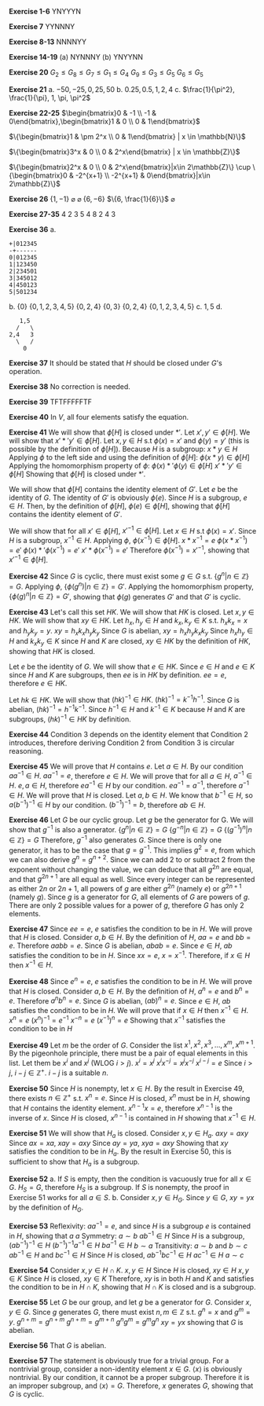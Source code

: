**Exercise 1-6**
YNYYYN

**Exercise 7**
YYNNNY

**Exercise 8-13**
NNNNYY

**Exercise 14-19**
(a) NYNNNY
(b) YNYYNN

**Exercise 20**
$G_2 \leq G_8 \leq G_7 \leq G_1 \leq G_4$
$G_9 \leq G_3 \leq G_5$
$G_6 \leq G_5$

**Exercise 21**
a.
	$-50, -25, 0, 25, 50$
b.
	$0.25, 0.5, 1, 2, 4$
c.
	$\frac{1}{\pi^2}, \frac{1}{\pi}, 1, \pi, \pi^2$

**Exercise 22-25**
$\begin{bmatrix}0 & -1 \\ -1 & 0\end{bmatrix},\begin{bmatrix}1 & 0 \\ 0 & 1\end{bmatrix}$

$\{\begin{bmatrix}1 & \pm 2^x \\ 0 & 1\end{bmatrix} | x \in \mathbb{N}\}$

$\{\begin{bmatrix}3^x & 0 \\ 0 & 2^x\end{bmatrix} | x \in \mathbb{Z}\}$

$\{\begin{bmatrix}2^x & 0 \\ 0 & 2^x\end{bmatrix}|x\in 2\mathbb{Z}\} \cup \{\begin{bmatrix}0 & -2^{x+1} \\ -2^{x+1} & 0\end{bmatrix}|x\in 2\mathbb{Z}\}$

**Exercise 26**
$\{1, -1\}$
$\varnothing$
$\varnothing$
$\{6, -6\}$
$\{6, \frac{1}{6}\}$
$\varnothing$

**Exercise 27-35**
4
2
3
5
4
8
2
4
3

**Exercise 36**
a.
```
+|012345
-+------
0|012345
1|123450
2|234501
3|345012
4|450123
5|501234
```
b.
	$\{0\}$
	$\{0, 1, 2, 3, 4, 5\}$
	$\{0, 2, 4\}$
	$\{0, 3\}$
	$\{0, 2, 4\}$
	$\{0, 1, 2, 3, 4, 5\}$
c.
	$1, 5$
d.
```
   1,5
  /   \
2,4   3
  \   /
    0
```

**Exercise 37**
It should be stated that $H$ should be closed under $G$'s operation.

**Exercise 38**
No correction is needed.

**Exercise 39**
TFTFFFFFTF

**Exercise 40**
In $V$, all four elements satisfy the equation.

**Exercise 41**
We will show that $\phi[H]$ is closed under $*'$. Let $x', y'\in \phi[H]$. We will show that $x'*'y'\in \phi[H]$.
Let $x, y\in H$ s.t $\phi(x)=x'$ and $\phi(y) = y'$ (this is possible by the definition of $\phi[H]$).
Because $H$ is a subgroup:
$x*y\in H$
Applying $\phi$ to the left side and using the definition of $\phi[H]$:
$\phi(x*y)\in \phi[H]$
Applying the homomorphism property of $\phi$:
$\phi(x)*'\phi(y)\in \phi[H]$
$x'*'y'\in \phi[H]$
Showing that $\phi[H]$ is closed under $*'$.

We will show that $\phi[H]$ contains the identity element of $G'$. Let $e$ be the identity of $G$. The identity of $G'$ is obviously $\phi(e)$. Since $H$ is a subgroup, $e\in H$. Then, by the definition of $\phi[H]$, $\phi(e) \in \phi[H]$, showing that $\phi[H]$ contains the identity element of $G'$.

We will show that for all $x'\in \phi[H]$, $x'^{-1}\in \phi[H]$. Let $x\in H$ s.t $\phi(x) = x'$. Since $H$ is a subgroup, $x^{-1}\in H$. Applying $\phi$, $\phi(x^{-1})\in \phi[H]$.
$x*x^{-1}=e$
$\phi(x*x^{-1})=e'$
$\phi(x)*'\phi(x^{-1})=e'$
$x'*\phi(x^{-1})=e'$
Therefore $\phi(x^{-1}) = x'^{-1}$, showing that $x'^{-1}\in \phi[H]$.

**Exercise 42**
Since $G$ is cyclic, there must exist some $g\in G$ s.t. $\{g^n|n\in \mathbb{Z}\} = G$. Applying $\phi$, $\{\phi(g^n)|n\in \mathbb{Z}\}=G'$. Applying the homomorphism property, $\{\phi(g)^n|n\in \mathbb{Z}\}=G'$, showing that $\phi(g)$ generates $G'$ and that $G'$ is cyclic.

**Exercise 43**
Let's call this set $HK$. We will show that $HK$ is closed. Let $x, y\in HK$. We will show that $xy\in HK$. Let $h_x,h_y\in H$ and $k_x,k_y\in K$ s.t. $h_xk_x=x$ and $h_yk_y=y$.
$xy=h_xk_xh_yk_y$
Since $G$ is abelian,
$xy=h_xh_yk_xk_y$
Since $h_xh_y \in H$ and $k_xk_y\in K$ since $H$ and $K$ are closed, $xy\in HK$ by the definition of $HK$, showing that $HK$ is closed.

Let $e$ be the identity of $G$. We will show that $e\in HK$.
Since $e\in H$ and $e\in K$ since $H$ and $K$ are subgroups, then $ee$ is in $HK$ by definition. $ee=e$, therefore $e\in HK$.

Let $hk \in HK$. We will show that $(hk)^{-1}\in HK$. $(hk)^{-1}=k^{-1}h^{-1}$. Since $G$ is abelian, $(hk)^{-1}=h^{-1}k^{-1}$. Since $h^{-1}\in H$ and $k^{-1}\in K$ because $H$ and $K$ are subgroups,  $(hk)^{-1}\in HK$ by definition.

**Exercise 44**
Condition 3 depends on the identity element that Condition 2 introduces, therefore deriving Condition 2 from Condition 3 is circular reasoning.

**Exercise 45**
We will prove that $H$ contains $e$. Let $a\in H$. By our condition $aa^{-1}\in H$. $aa^{-1}=e$, therefore $e\in H$.
We will prove that for all $a\in H$, $a^{-1}\in H$. $e,a\in H$, therefore $ea^{-1}\in H$ by our condition. $ea^{-1}=a^{-1}$, therefore $a^{-1}\in H$.
We will prove that $H$ is closed. Let $a, b \in H$. We know that $b^{-1}\in H$, so $a(b^{-1})^{-1}\in H$ by our condition. $(b^{-1})^{-1}=b$, therefore $ab \in H$.

**Exercise 46**
Let $G$ be our cyclic group. Let $g$ be the generator for G. We will show that $g^{-1}$ is also a generator.
$\{g^n|n\in \mathbb{Z}\}=G$
$\{g^{-n}|n\in \mathbb{Z}\}=G$
$\{(g^{-1})^n|n\in \mathbb{Z}\}=G$
Therefore, $g^{-1}$ also generates $G$. Since there is only one generator, it has to be the case that $g=g^{-1}$. This implies $g^2=e$, from which we can also derive $g^{n}=g^{n+2}$.
Since we can add 2 to or subtract 2 from the exponent without changing the value, we can deduce that all $g^{2n}$ are equal, and that $g^{2n+1}$ are all equal as well. Since every integer can be represented as either $2n$ or $2n+1$, all powers of $g$ are either $g^{2n}$ (namely $e$) or $g^{2n+1}$ (namely $g$). Since $g$ is a generator for $G$, all elements of $G$ are powers of $g$. There are only 2 possible values for a power of $g$, therefore $G$ has only 2 elements.

**Exercise 47**
Since $ee=e$, $e$ satisfies the condition to be in $H$.
We will prove that $H$ is closed. Consider $a,b\in H$. By the definition of $H$, $aa=e$ and $bb=e$. Therefore $aabb=e$. Since $G$ is abelian, $abab=e$. Since $e\in H$, $ab$ satisfies the condition to be in $H$.
Since $xx=e$, $x=x^{-1}$. Therefore, if $x\in H$ then $x^{-1} \in H$.

**Exercise 48**
Since $e^n=e$, $e$ satisfies the condition to be in $H$.
We will prove that $H$ is closed. Consider $a,b\in H$. By the definition of $H$, $a^n=e$ and $b^n=e$. Therefore $a^nb^n=e$. Since $G$ is abelian, $(ab)^n=e$. Since $e\in H$, $ab$ satisfies the condition to be in $H$.
We will prove that if $x\in H$ then $x^{-1}\in H$.
$x^n=e$
$(x^n)^{-1}=e^{-1}$
$x^{-n}=e$
$(x^{-1})^n=e$
Showing that $x^{-1}$ satisfies the condition to be in $H$

**Exercise 49**
Let $m$ be the order of $G$. Consider the list $x^1, x^2, x^3, ... , x^m, x^{m+1}$. By the pigeonhole principle, there must be a pair of equal elements in this list. Let them be $x^i$ and $x^j$ (WLOG $i>j$).
$x^i=x^j$
$x^ix^{-j}=x^jx^{-j}$
$x^{i-j}=e$
Since $i>j$, $i-j \in \mathbb{Z}^+$. $i-j$ is a suitable $n$.

**Exercise 50**
Since $H$ is nonempty, let $x\in H$. By the result in Exercise 49, there exists $n\in \mathbb{Z}^+$ s.t. $x^n=e$. Since $H$ is closed, $x^n$ must be in $H$, showing that $H$ contains the identity element. $x^{n-1}x=e$, therefore $x^{n-1}$ is the inverse of $x$. Since $H$ is closed, $x^{n-1}$ is contained in $H$ showing  that $x^{-1}\in H$.

**Exercise 51**
We will show that $H_a$ is closed. Consider $x, y \in H_a$.
$axy=axy$
Since $ax=xa$,
$xay=axy$
Since $ay=ya$,
$xya=axy$
Showing that $xy$ satisfies the condition to be in $H_a$.
By the result in Exercise 50, this is sufficient to show that $H_a$ is a subgroup.

**Exercise 52**
a.
	If $S$ is empty, then the condition is vacuously true for all $x\in G$. $H_S=G$, therefore $H_S$ is a subgroup.
	If $S$ is nonempty, the proof in Exercise 51 works for all $a\in S$.
b.
	Consider $x,y\in H_G$. Since $y\in G$, $xy=yx$ by the definition of $H_G$.

**Exercise 53**
Reflexivity:
$aa^{-1}=e$, and since $H$ is a subgroup $e$ is contained in $H$, showing that $a~a$
Symmetry:
$a\sim b$
$ab^{-1}\in H$
Since $H$ is a subgroup,
$(ab^{-1})^{-1}\in H$
$(b^{-1})^{-1}a^{-1}\in H$
$ba^{-1}\in H$
$b\sim a$
Transitivity:
$a\sim b$ and $b \sim c$
$ab^{-1}\in H$ and $bc^{-1}\in H$
Since $H$ is closed,
$ab^{-1}bc^{-1}\in H$
$ac^{-1}\in H$
$a\sim c$

**Exercise 54**
Consider $x,y \in H \cap K$.
$x,y\in H$
Since $H$ is closed, $xy\in H$
$x,y\in K$
Since $H$ is closed, $xy\in K$
Therefore, $xy$ is in both $H$ and $K$ and satisfies the condition to be in $H\cap K$, showing that $H\cap K$ is closed and is a subgroup.

**Exercise 55**
Let $G$ be our group, and let $g$ be a generator for $G$.
Consider $x, y\in G$. Since $g$ generates $G$, there must exist $n,m\in \mathbb{Z}$ s.t. $g^n=x$ and $g^m=y$.
$g^{n+m}=g^{n+m}$
$g^{n+m}=g^{m+n}$
$g^{n}g^{m}=g^{m}g^{n}$
$xy=yx$
showing that $G$ is abelian.

**Exercise 56**
That $G$ is abelian.

**Exercise 57**
The statement is obviously true for a trivial group.
For a nontrivial group, consider a non-identity element $x\in G$. $\langle x\rangle$ is obviously nontrivial. By our condition, it cannot be a proper subgroup. Therefore it is an improper subgroup, and $\langle x\rangle = G$. Therefore, $x$ generates $G$, showing that $G$ is cyclic.
